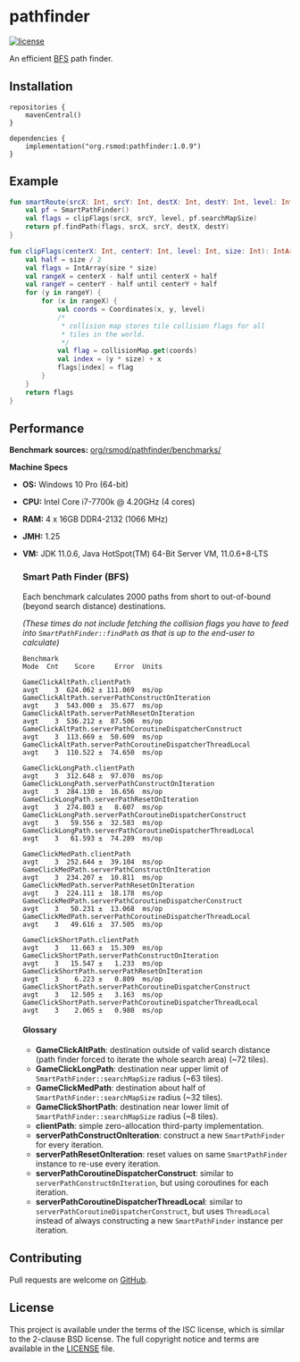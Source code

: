 # pathfinder
[![license][license-badge]][isc]

An efficient [BFS][bfs] path finder.

## Installation

```
repositories {
    mavenCentral()
}

dependencies {
    implementation("org.rsmod:pathfinder:1.0.9")
}
```

## Example

```kotlin
fun smartRoute(srcX: Int, srcY: Int, destX: Int, destY: Int, level: Int): Route {
    val pf = SmartPathFinder()
    val flags = clipFlags(srcX, srcY, level, pf.searchMapSize)
    return pf.findPath(flags, srcX, srcY, destX, destY)
}

fun clipFlags(centerX: Int, centerY: Int, level: Int, size: Int): IntArray {
    val half = size / 2
    val flags = IntArray(size * size)
    val rangeX = centerX - half until centerX + half
    val rangeY = centerY - half until centerY + half
    for (y in rangeY) {
        for (x in rangeX) {
            val coords = Coordinates(x, y, level)
            /*
             * collision map stores tile collision flags for all
             * tiles in the world.
             */
            val flag = collisionMap.get(coords)
            val index = (y * size) + x
            flags[index] = flag
        }
    }
    return flags
}
```

## Performance
**Benchmark sources:** [org/rsmod/pathfinder/benchmarks/][benchmark]

**Machine Specs**
- **OS:** Windows 10 Pro (64-bit)
- **CPU:** Intel Core i7-7700k @ 4.20GHz (4 cores)
- **RAM:** 4 x 16GB DDR4-2132 (1066 MHz)
- **JMH:** 1.25
- **VM:** JDK 11.0.6, Java HotSpot(TM) 64-Bit Server VM, 11.0.6+8-LTS

    ### Smart Path Finder (BFS)
    Each benchmark calculates 2000 paths from short to out-of-bound (beyond search distance) destinations.

    *(These times do not include fetching the collision flags you have to feed into `SmartPathFinder::findPath` as that is up to the end-user to calculate)*
    ```
    Benchmark                                                           Mode  Cnt    Score     Error  Units

    GameClickAltPath.clientPath                                         avgt    3  624.062 ± 111.069  ms/op
    GameClickAltPath.serverPathConstructOnIteration                     avgt    3  543.000 ±  35.677  ms/op
    GameClickAltPath.serverPathResetOnIteration                         avgt    3  536.212 ±  87.506  ms/op
    GameClickAltPath.serverPathCoroutineDispatcherConstruct             avgt    3  113.669 ±  50.609  ms/op
    GameClickAltPath.serverPathCoroutineDispatcherThreadLocal           avgt    3  110.522 ±  74.650  ms/op

    GameClickLongPath.clientPath                                        avgt    3  312.648 ±  97.070  ms/op
    GameClickLongPath.serverPathConstructOnIteration                    avgt    3  284.130 ±  16.656  ms/op
    GameClickLongPath.serverPathResetOnIteration                        avgt    3  274.803 ±   8.607  ms/op
    GameClickLongPath.serverPathCoroutineDispatcherConstruct            avgt    3   59.556 ±  32.583  ms/op
    GameClickLongPath.serverPathCoroutineDispatcherThreadLocal          avgt    3   61.593 ±  74.289  ms/op

    GameClickMedPath.clientPath                                         avgt    3  252.644 ±  39.104  ms/op
    GameClickMedPath.serverPathConstructOnIteration                     avgt    3  234.207 ±  10.811  ms/op
    GameClickMedPath.serverPathResetOnIteration                         avgt    3  224.111 ±  18.178  ms/op
    GameClickMedPath.serverPathCoroutineDispatcherConstruct             avgt    3   50.231 ±  13.068  ms/op
    GameClickMedPath.serverPathCoroutineDispatcherThreadLocal           avgt    3   49.616 ±  37.505  ms/op

    GameClickShortPath.clientPath                                       avgt    3   11.663 ±  15.309  ms/op
    GameClickShortPath.serverPathConstructOnIteration                   avgt    3   15.547 ±   1.233  ms/op
    GameClickShortPath.serverPathResetOnIteration                       avgt    3    6.223 ±   0.809  ms/op
    GameClickShortPath.serverPathCoroutineDispatcherConstruct           avgt    3   12.505 ±   3.163  ms/op
    GameClickShortPath.serverPathCoroutineDispatcherThreadLocal         avgt    3    2.065 ±   0.980  ms/op
    ```
    #### Glossary
    - **GameClickAltPath**: destination outside of valid search distance (path finder forced to iterate the whole search area) (~72 tiles).
    - **GameClickLongPath**: destination near upper limit of `SmartPathFinder::searchMapSize` radius (~63 tiles).
    - **GameClickMedPath**: destination about half of `SmartPathFinder::searchMapSize` radius (~32 tiles).
    - **GameClickShortPath**: destination near lower limit of `SmartPathFinder::searchMapSize` radius (~8 tiles).
    - **clientPath**: simple zero-allocation third-party implementation.
    - **serverPathConstructOnIteration**: construct a new `SmartPathFinder` for every iteration.
    - **serverPathResetOnIteration**: reset values on same `SmartPathFinder` instance to re-use every iteration.
    - **serverPathCoroutineDispatcherConstruct**: similar to `serverPathConstructOnIteration`, but using coroutines for each iteration.
    - **serverPathCoroutineDispatcherThreadLocal**: similar to `serverPathCoroutineDispatcherConstruct`, but uses `ThreadLocal` instead of always constructing a new `SmartPathFinder` instance per iteration.

## Contributing
Pull requests are welcome on [GitHub][github].

## License
This project is available under the terms of the ISC license, which is similar to the 2-clause BSD license. The full copyright notice and terms are available in the [LICENSE][license] file.

[isc]: https://opensource.org/licenses/ISC
[license]: https://github.com/rsmod/pathfinder/blob/master/LICENSE.md
[license-badge]: https://img.shields.io/badge/license-ISC-informational
[bfs]: https://en.wikipedia.org/wiki/Breadth-first_search
[github]: https://github.com/rsmod/pathfinder
[benchmark]: https://github.com/rsmod/pathfinder/blob/master/src/jmh/kotlin/org/rsmod/pathfinder/benchmarks
